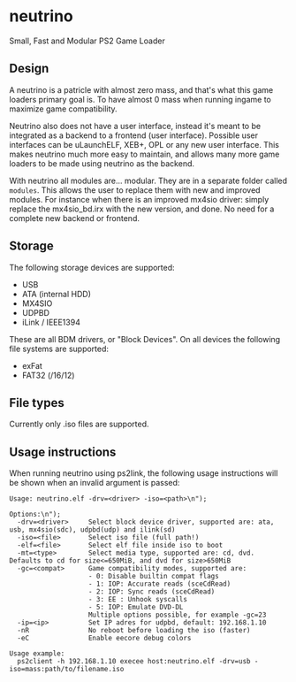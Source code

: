 # neutrino
Small, Fast and Modular PS2 Game Loader

## Design
A neutrino is a patricle with almost zero mass, and that's what this game loaders primary goal is. To have almost 0 mass when running ingame to maximize game compatibility.

Neutrino also does not have a user interface, instead it's meant to be integrated as a backend to a frontend (user interface). Possible user interfaces can be uLaunchELF, XEB+, OPL or any new user interface. This makes neutrino much more easy to maintain, and allows many more game loaders to be made using neutrino as the backend.

With neutrino all modules are... modular. They are in a separate folder called `modules`. This allows the user to replace them with new and improved modules. For instance when there is an improved mx4sio driver: simply replace the mx4sio_bd.irx with the new version, and done. No need for a complete new backend or frontend.

## Storage
The following storage devices are supported:
- USB
- ATA (internal HDD)
- MX4SIO
- UDPBD
- iLink / IEEE1394

These are all BDM drivers, or "Block Devices". On all devices the following file systems are supported:
- exFat
- FAT32 (/16/12)

## File types
Currently only .iso files are supported.

## Usage instructions
When running neutrino using ps2link, the following usage instructions will be shown when an invalid argument is passed:
```
Usage: neutrino.elf -drv=<driver> -iso=<path>\n");

Options:\n");
  -drv=<driver>     Select block device driver, supported are: ata, usb, mx4sio(sdc), udpbd(udp) and ilink(sd)
  -iso=<file>       Select iso file (full path!)
  -elf=<file>       Select elf file inside iso to boot
  -mt=<type>        Select media type, supported are: cd, dvd. Defaults to cd for size<=650MiB, and dvd for size>650MiB
  -gc=<compat>      Game compatibility modes, supported are:
                    - 0: Disable builtin compat flags
                    - 1: IOP: Accurate reads (sceCdRead)
                    - 2: IOP: Sync reads (sceCdRead)
                    - 3: EE : Unhook syscalls
                    - 5: IOP: Emulate DVD-DL
                    Multiple options possible, for example -gc=23
  -ip=<ip>          Set IP adres for udpbd, default: 192.168.1.10
  -nR               No reboot before loading the iso (faster)
  -eC               Enable eecore debug colors

Usage example:
  ps2client -h 192.168.1.10 execee host:neutrino.elf -drv=usb -iso=mass:path/to/filename.iso
```
